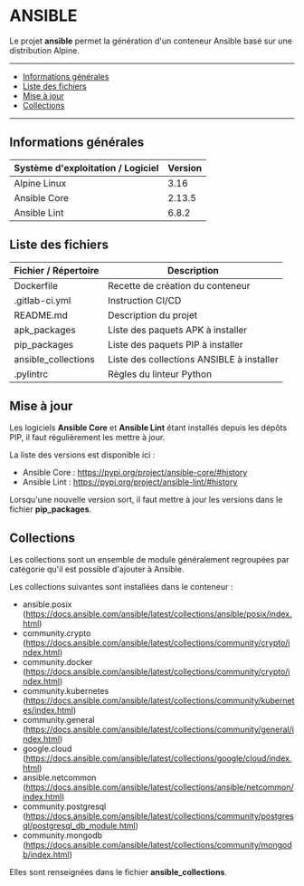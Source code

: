 # ANSIBLE

Le projet **ansible** permet la génération d'un conteneur Ansible basé sur une distribution Alpine.

---

- [Informations générales](#informations-générales)
- [Liste des fichiers](#liste-des-fichiers)
- [Mise à jour](#mise-à-jour)
- [Collections](#collections)

---

## Informations générales

| Système d'exploitation / Logiciel | Version |
| ------ | ------ |
| Alpine Linux | 3.16 |
| Ansible Core | 2.13.5 |
| Ansible Lint | 6.8.2 |

## Liste des fichiers

| Fichier / Répertoire | Description |
| ------ | ------ |
| Dockerfile | Recette de création du conteneur |
| .gitlab-ci.yml | Instruction CI/CD |
| README.md | Description du projet |
| apk_packages | Liste des paquets APK à installer |
| pip_packages | Liste des paquets PIP à installer |
| ansible_collections | Liste des collections ANSIBLE à installer |
| .pylintrc | Règles du linteur Python |

## Mise à jour

Les logiciels **Ansible Core** et **Ansible Lint** étant installés depuis les dépôts PIP, il faut régulièrement les mettre à jour.

La liste des versions est disponible ici :

- Ansible Core : https://pypi.org/project/ansible-core/#history
- Ansible Lint : https://pypi.org/project/ansible-lint/#history

Lorsqu'une nouvelle version sort, il faut mettre à jour les versions dans le fichier **pip_packages**.

## Collections

Les collections sont un ensemble de module généralement regroupées par catégorie qu'il est possible d'ajouter à Ansible.

Les collections suivantes sont installées dans le conteneur :

- ansible.posix (https://docs.ansible.com/ansible/latest/collections/ansible/posix/index.html)
- community.crypto (https://docs.ansible.com/ansible/latest/collections/community/crypto/index.html)
- community.docker (https://docs.ansible.com/ansible/latest/collections/community/crypto/index.html)
- community.kubernetes (https://docs.ansible.com/ansible/latest/collections/community/kubernetes/index.html)
- community.general (https://docs.ansible.com/ansible/latest/collections/community/general/index.html)
- google.cloud (https://docs.ansible.com/ansible/latest/collections/google/cloud/index.html)
- ansible.netcommon (https://docs.ansible.com/ansible/latest/collections/ansible/netcommon/index.html)
- community.postgresql (https://docs.ansible.com/ansible/latest/collections/community/postgresql/postgresql_db_module.html)
- community.mongodb (https://docs.ansible.com/ansible/latest/collections/community/mongodb/index.html)

Elles sont renseignées dans le fichier **ansible_collections**.
